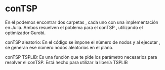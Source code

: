 # conTSP
En él podemos encontrar dos carpetas , cada uno con una implementación en Julia. Ambos resuelven el poblema para el conTSP , utilizando el optimizador Gurobi.

conTSP aleatorio: En el código se impone el número de nodos y al ejecutar , se generan ese número nodos aleatorios en el plano.

conTSP TSPLIB: Es una función que te pide los parámetro necesarios para resolver el conTSP. Está hecho para utilizar la libería TSPLIB
